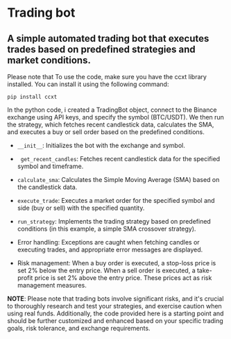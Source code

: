 # Trading bot
A simple  automated trading bot that executes trades based on predefined strategies and market conditions.
-------------------------

Please note that To use the code, make sure you have the ccxt library installed. You can install it using the following command:
```
pip install ccxt
```

In the python code, i created a TradingBot object, connect to the Binance exchange using API keys, and specify the symbol (BTC/USDT). We then run the strategy, which fetches recent candlestick data, calculates the SMA, and executes a buy or sell order based on the predefined conditions.


 -  ``` __init__ ```: Initializes the bot with the exchange and symbol.
 -  ``` get_recent_candles```: Fetches recent candlestick data for the specified symbol and timeframe.
 -  ```calculate_sma```: Calculates the Simple Moving Average (SMA) based on the candlestick data.
 -  ```execute_trade```: Executes a market order for the specified symbol and side (buy or sell) with the specified quantity.
 -  ```run_strategy```: Implements the trading strategy based on predefined conditions (in this example, a simple SMA crossover strategy).
   
- Error handling: Exceptions are caught when fetching candles or executing trades, and appropriate error messages are displayed.
- Risk management: When a buy order is executed, a stop-loss price is set 2% below the entry price. When a sell order is executed, a take-profit price is set 2% above the entry price. These prices act as risk management measures.


__NOTE__: Please note that trading bots involve significant risks, and it's crucial to thoroughly research and test your strategies, and exercise caution when using real funds. Additionally, the code provided here is a starting point and should be further customized and enhanced based on your specific trading goals, risk tolerance, and exchange requirements.
